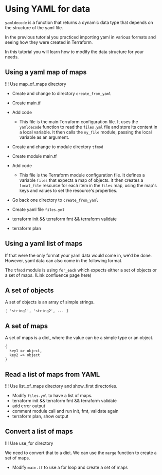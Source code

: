 # Using YAML for data

`yamldecode` is a function that returns a dynamic data type that depends on
the structure of the yaml file.

In the previous tutorial you practiced importing yaml in various formats and
seeing how they were created in Terraform.

In this tutorial you will learn how to modify the data structure for your
needs.

## Using a yaml map of maps

!!! Use map_of_maps directory

* Create and change to directory `create_from_yaml`
* Create main.tf
* Add code
  * This file is the main Terraform configuration file. It uses the
    `yamldecode` function to read the `files.yml` file and store its
    content in a local variable. It then calls the `my_file` module, passing
    the local variable as an argument.

* Create and change to module directory `tfmod`
* Create module main.tf
* Add code
  * This file is the Terraform module configuration file. It defines
    a variable `files` that expects a map of objects. It then creates
    a `local_file` resource for each item in the `files` map, using the map's
    keys and values to set the resource's properties.

* Go back one directory to `create_from_yaml`
* Create yaml file `files.yml`
* terraform init && terraform fmt && terraform validate
* terraform plan

## Using a yaml list of maps

If that were the only format your yaml data would come in, we'd be done.
However, yaml data can also come in the following format.

The `tfmod` module is using `for_each` which expects either a set of objects
or a set of maps. (Link confluence page here)

## A set of objects

A set of objects is an array of simple strings.

```
[ 'string1', 'string2', ... ]
```

## A set of maps

A set of maps is a dict, where the value can be a simple type or an object.

```
{
  key1 => object,
  key2 => object
}
```

## Read a list of maps from YAML

!!! Use list_of_maps directory and show_first directories.

* Modify `files.yml` to have a list of maps.
* terraform init && terraform fmt && terraform validate
* add error output
* comment module call and run init, fmt, validate again
* terraform plan, show output

## Convert a list of maps

!!! Use use_for directory

We need to convert that to a dict. We can use the `merge` function to create
a set of maps.

* Modify `main.tf` to use a for loop and create a set of maps




